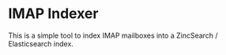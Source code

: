 # IMAP Indexer

This is a simple tool to index IMAP mailboxes into a ZincSearch / Elasticsearch index.

